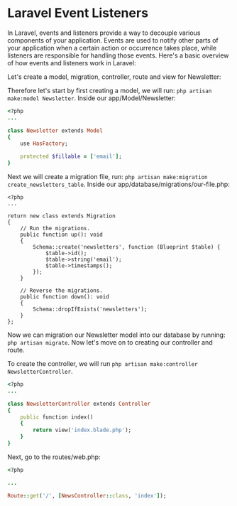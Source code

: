 # Laravel Event Listeners

In Laravel, events and listeners provide a way to decouple various components of your application. Events are used to notify other parts of your application when a certain action or occurrence takes place, while listeners are responsible for handling those events. Here's a basic overview of how events and listeners work in Laravel:

Let's create a model, migration, controller, route and view for Newsletter:

Therefore let's start by first creating a model, we will run: ```php artisan make:model Newsletter```. Inside our app/Model/Newsletter:

```ruby
<?php
...

class Newsletter extends Model
{
    use HasFactory;

    protected $fillable = ['email'];
}
```

Next we will create a migration file, run: ```php artisan make:migration create_newsletters_table```. Inside our app/database/migrations/our-file.php:

```
<?php
...

return new class extends Migration
{
    // Run the migrations.
    public function up(): void
    {
        Schema::create('newsletters', function (Blueprint $table) {
            $table->id();
            $table->string('email');
            $table->timestamps();
        });
    }

    // Reverse the migrations.
    public function down(): void
    {
        Schema::dropIfExists('newsletters');
    }
};
```
Now we can migration our Newsletter model into our database by running: ```php artisan migrate```. Now let's move on to creating our controller and route. 

To create the controller, we will run ```php artisan make:controller NewsletterController```.

```ruby
<?php
...

class NewsletterController extends Controller
{
    public function index()
    {
        return view('index.blade.php');
    }
}
```

Next, go to the routes/web.php:

```ruby
<?php

...

Route::get('/', [NewsController::class, 'index']);

```
